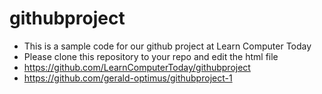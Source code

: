 # githubproject
- This is a sample code for our github project at Learn Computer Today
- Please clone this repository to your repo and edit the html file
- https://github.com/LearnComputerToday/githubproject
- https://github.com/gerald-optimus/githubproject-1
